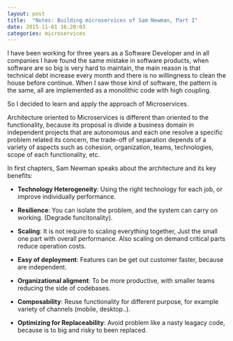 ```yaml
---
layout: post
title:  "Notes: Building microservices of Sam Newman, Part I"
date: 2015-11-01 16:20:03
categories: microservices
---
```

I have been working for three years as a Software Developer and in all companies I have found the same mistake in software products, when software are so big is very hard to maintain, the main reason is that technical debt increase every month and there is no willingness to clean the house before continue.
When I saw those kind of software, the pattern is the same, all are implemented as a monolithic code with high coupling.

So I decided to learn and apply the approach of Microservices.

Architecture oriented to Microservices is different than oriented to the functionality, because its proposal is divide a business domain in independent projects that are autonomous and each one resolve a specific problem related its concern, the trade-off of separation depends of a variety of aspects such as  cohesion, organization, teams, technologies, scope of each functionality, etc.

In first chapters, Sam Newman speaks about the architecture and its key benefits:

* **Technology Heterogeneity**: Using the right technology for each job, or improve individually performance.

* **Resilience**: You can isolate the problem, and the system can carry on working. (Degrade funcitonality).

* **Scaling**: It is not require to scaling everything together, Just the small one part with overall performance. Also scaling on demand critical parts reduce operation costs.

* **Easy of deployment**: Features can be get out customer faster, because are independent.

* **Organizational aligment**: To be more productive, with smaller teams reducing the side of codebases.

* **Composability**: Reuse functionality for different purpose, for example variety of channels (mobile, desktop..).

* **Optimizing for Replaceability**: Avoid problem like a nasty leagacy code, because is to big and risky to been replaced.
 
